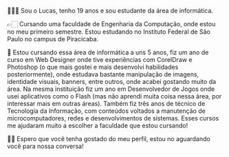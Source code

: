 👨🏻‍💻 Sou o Lucas, tenho 19 anos e sou estudante da área de informática. 

👉🏻 Cursando uma faculdade de Engenharia da Computação, onde estou no meu primeiro semestre. 
Estou estudando no Instituto Federal de São Paulo no campus de Piracicaba.

📘 Estou cursando essa área de informática a uns 5 anos, fiz um ano de curso em Web Designer onde 
tive experiências com CorelDraw e Photoshop (o que mais gostei e mais desenvolvi habilidades posteriormente), 
onde estudava bastante manipulação de imagens, identidade visuais, banners, entre outros, onde acabei 
gostando muito da área. Na mesma instituição fiz um ano em Desenvolvedor de Jogos onde usei aplicativos como 
o Flash (mas não aprendi muita coisa nessa área, por interessar mais em outras áreas). Também fiz três 
anos de técnico de Tecnologia da Informação, com conteúdos voltados a manutenção de microcomputadores, 
redes e desenvolvimentos de sistemas. Esses cursos me ajudaram muito a escolher a faculdade que estou cursando!

👋🏻 Espero que você tenha gostado do meu perfil, estou no aguardando você para nossa conversa!
